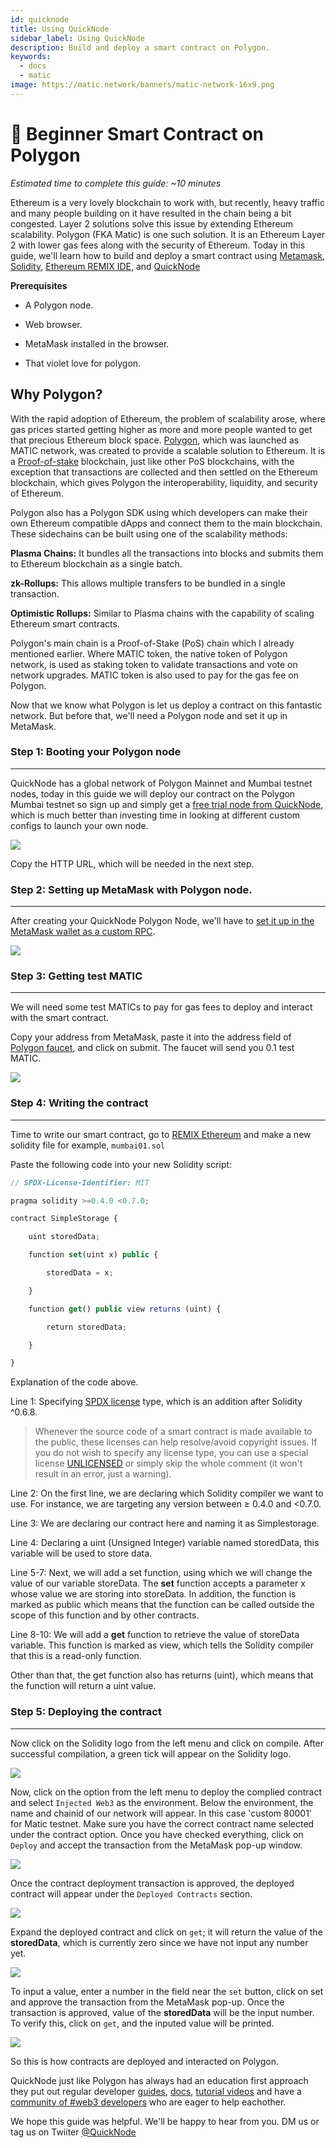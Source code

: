 ```yaml
---
id: quicknode
title: Using QuickNode
sidebar_label: Using QuickNode
description: Build and deploy a smart contract on Polygon.
keywords:
  - docs
  - matic
image: https://matic.network/banners/matic-network-16x9.png 
---
```


# 🐣 Beginner Smart Contract on Polygon

_Estimated time to complete this guide: \~10 minutes_

Ethereum is a very lovely blockchain to work with, but recently, heavy traffic and many people building on it have resulted in the chain being a bit congested. Layer 2 solutions solve this issue by extending Ethereum scalability. Polygon (FKA Matic) is one such solution. It is an Ethereum Layer 2 with lower gas fees along with the security of Ethereum. Today in this guide, we'll learn how to build and deploy a smart contract using [Metamask](https://metamask.io), [Solidity](https://docs.soliditylang.org/en/v0.8.0/), [Ethereum REMIX IDE](https://remix.ethereum.org/), and [QuickNode](https://www.quicknode.com/chains/matic?utm_source=polygon_docs&utm_campaign=ploygon_docs_contract_guide)

**Prerequisites**

-   A Polygon node.

-   Web browser.

-   MetaMask installed in the browser.

-   That violet love for polygon.

Why Polygon?
------------

With the rapid adoption of Ethereum, the problem of scalability arose, where gas prices started getting higher as more and more people wanted to get that precious Ethereum block space. [Polygon](https://polygon.technology/), which was launched as MATIC network, was created to provide a scalable solution to Ethereum. It is a [Proof-of-stake](https://ethereum.org/en/developers/docs/consensus-mechanisms/pos/#what-is-pos) blockchain, just like other PoS blockchains, with the exception that transactions are collected and then settled on the Ethereum blockchain, which gives Polygon the interoperability, liquidity, and security of Ethereum.

Polygon also has a Polygon SDK using which developers can make their own Ethereum compatible dApps and connect them to the main blockchain. These sidechains can be built using one of the scalability methods:

**Plasma Chains:** It bundles all the transactions into blocks and submits them to Ethereum blockchain as a single batch.

**zk-Rollups:** This allows multiple transfers to be bundled in a single transaction.

**Optimistic Rollups:** Similar to Plasma chains with the capability of scaling Ethereum smart contracts.

Polygon's main chain is a Proof-of-Stake (PoS) chain which I already mentioned earlier. Where MATIC token, the native token of Polygon network, is used as staking token to validate transactions and vote on network upgrades. MATIC token is also used to pay for the gas fee on Polygon.

Now that we know what Polygon is let us deploy a contract on this fantastic network. But before that, we'll need a Polygon node and set it up in MetaMask.

### Step 1: Booting your Polygon node
-------------------------

QuickNode has a global network of Polygon Mainnet and Mumbai testnet nodes, today in this guide we will deploy our contract on the Polygon Mumbai testnet so sign up and simply get a [free trial node from QuickNode](https://www.quicknode.com/chains/matic?utm_source=polygon_docs&utm_campaign=ploygon_docs_contract_guide), which is much better than investing time in looking at different custom configs to launch your own node.

![](https://lh6.googleusercontent.com/vEAp28OLizS-ZBoYU1yWthHalH0xbrgatZ1ynyA1H4y2tW-x1EHC97qk5RkHatq6tO2anLAC-ch4mfs4am2rf1zaMO5BNEAtL3anqL4UQVH5ebpQOKyItYLm4slWIurR9iznXkly=s1600)

Copy the HTTP URL, which will be needed in the next step.

### Step 2: Setting up MetaMask with Polygon node.
--------------------------------------

After creating your QuickNode Polygon Node, we'll have to [set it up in the MetaMask wallet as a custom RPC](https://www.quicknode.com/guides/knowledge-base/how-to-set-a-custom-provider-in-metamask).

![](https://lh3.googleusercontent.com/4I6N4RTWFDQ2fLhQV2sK5DczD8sm_fIV72u75p2shuCHHEzKQcYc2ZG6aK6SjOznocMKYd0ozsUh0kvHEQhxgufjy_7D76EDQ_OVOcdxgsmYwh-i_0jOVid_RsRZAdJUOox1TXpr=s1600)

### Step 3: Getting test MATIC
------------------

We will need some test MATICs to pay for gas fees to deploy and interact with the smart contract.

Copy your address from MetaMask, paste it into the address field of [Polygon faucet](https://faucet.polygon.technology/), and click on submit. The faucet will send you 0.1 test MATIC.

![](https://lh6.googleusercontent.com/kq173aYK_XB8DwuZjXXp2sot9X4enx9WXo-Xt8O93S-GohO5kx9p1iI2JQzL9wdAtiTrWfjiEodAsI_vcD1m1dUvp6koTfrKvnP4gOymP-JSDYpHVJKjWQXQ0ePNTj1MmEAJQ8Wo=s1600)

### Step 4: Writing the contract
--------------------

Time to write our smart contract, go to [REMIX Ethereum](https://remix.ethereum.org/) and make a new solidity file for example, `mumbai01.sol`

Paste the following code into your new Solidity script:
```javascript
// SPDX-License-Identifier: MIT

pragma solidity >=0.4.0 <0.7.0;

contract SimpleStorage {

    uint storedData;

    function set(uint x) public {

        storedData = x;

    }

    function get() public view returns (uint) {

        return storedData;

    }

}
```

Explanation of the code above.

Line 1: Specifying [SPDX license](https://spdx.org/licenses/) type, which is an addition after Solidity ^0.6.8.

>Whenever the source code of a smart contract is made available to the public, these licenses can help resolve/avoid copyright issues. If you do not wish to specify any license type, you can use a special license [UNLICENSED](https://spdx.org/licenses/Unlicense.html) or simply skip the whole comment (it won't result in an error, just a warning).

Line 2: On the first line, we are declaring which Solidity compiler we want to use. For instance, we are targeting any version between ≥ 0.4.0 and <0.7.0.

Line 3: We are declaring our contract here and naming it as Simplestorage.

Line 4: Declaring a uint (Unsigned Integer) variable named storedData, this variable will be used to store data.

Line 5-7: Next, we will add a set function, using which we will change the value of our variable storeData.  The **set** function accepts a parameter x whose value we are storing into storeData. In addition, the function is marked as public which means that the function can be called outside the scope of this function and by other contracts.

Line 8-10: We will add a **get** function to retrieve the value of storeData variable. This function is marked as view, which tells the Solidity compiler that this is a read-only function.

Other than that, the get function also has returns (uint), which means that the function will return a uint value.

### Step 5: Deploying the contract
----------------------

Now click on the Solidity logo from the left menu and click on compile. After successful compilation, a green tick will appear on the Solidity logo.

![](https://lh6.googleusercontent.com/nPZvg_31tEIE-NzrCMgrGfo4nbz-UBiYqxdy0rZkUTZ2Smm526FBpHaMvCUWf-uF0-0VVIyRe9zHrI2jrPlcdHzQGV8j9Y5vaygIKqU--3NOt3ZgbEp_zCi01vCm9UjoqZsy0B4T=s1600)

Now, click on the option from the left menu to deploy the complied contract and select `Injected Web3` as the environment. Below the environment, the name and chainid of our network will appear. In this case 'custom 80001' for Matic testnet. Make sure you have the correct contract name selected under the contract option. Once you have checked everything, click on `Deploy` and accept the transaction from the MetaMask pop-up window.

![](https://lh6.googleusercontent.com/xXU6LccQoQUMVbFI_HIdzUUyvTUz0bpZUPBW2ZjEbY0qKWRIKjPUQ66nHuGtL1B-gp7cHHdsIO0LcXdE1tiJbh7YJfFosFMK50V_6Zw012Ws3ZQhwc-9w8k6xxkWVQ7KQu8Bg69s=s1600)

Once the contract deployment transaction is approved, the deployed contract will appear under the `Deployed Contracts` section.

![](https://lh3.googleusercontent.com/1Ble0P_qeM_xSA3o3qQNRjEpVl12z7eOUJsQjy7709p6b-5UlQNdaqZBgoUaVNjKiRlkYOaSPF-5S_S0unEBtCQuRH8YKBqxLD9PSMItVOOWAd3PGvr4F8WaGHE_2WFpkJYgoBVQ=s1600)

Expand the deployed contract and click on `get`; it will return the value of the **storedData**, which is  currently zero since we have not input any number yet.

![](https://lh6.googleusercontent.com/O4xP-eo65gqo2j7fb-FgECDxJXY0FONIjZghlapA_FhC5Hwxhf-QJIm1jiy1HDoQU7R_C_5h_W2JTelUqnmr6cdeRZFOWG9q5Iw_iZh94t-qgAoNwfJLjFND2XBwZtyQWuzODpxP=s1600)

To input a value, enter a number in the field near the `set` button, click on set and approve the transaction from the MetaMask pop-up. Once the transaction is approved, value of the **storedData** will be the input number. To verify this, click on `get`, and the inputed value will be printed.

![](https://lh3.googleusercontent.com/TXEC6gAAyFSmmZPKX9xUUGlJczLNAmtVb2MS6-yPR9dU-9XMef3KkcMCuCWTodfjpVgqL5cej7Ig93zsimSU8dF56KzTQEjPR9NIFAshCKlZSHCJFg0Gl9lxdy_BWG-QtWyWAS_m=s1600)

So this is how contracts are deployed and interacted on Polygon.

QuickNode just like Polygon has always had an education first approach they put out regular developer [guides](https://www.quicknode.com/guides?utm_source=polygon_docs&utm_campaign=ploygon_docs_contract_guide), [docs](https://www.quicknode.com/docs/polygon?utm_source=polygon_docs&utm_campaign=ploygon_docs_contract_guide), [tutorial videos](https://www.youtube.com/channel/UC3lhedwc0EISreYiYtQ-Gjg/videos) and have a [community of #web3 developers](https://discord.gg/DkdgEqE) who are eager to help eachother.

We hope this guide was helpful. We'll be happy to hear from you. DM us or tag us on Twiiter [@QuickNode](https://twitter.com/QuickNode)